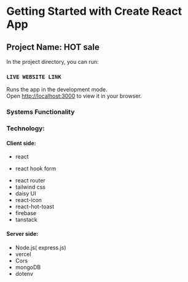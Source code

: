 # Getting Started with Create React App

## Project Name: HOT sale

In the project directory, you can run:

### `LIVE WEBSITE LINK`

Runs the app in the development mode.\
Open [http://localhost:3000](http://localhost:3000) to view it in your browser.

### Systems Functionality



### Technology:

#### Client side:

- react
* react hook form
- react router
- tailwind css
- daisy UI
- react-icon
- react-hot-toast
- firebase
- tanstack 
#### Server side:

- Node.js( express.js)
- vercel
- Cors
- mongoDB
- dotenv
